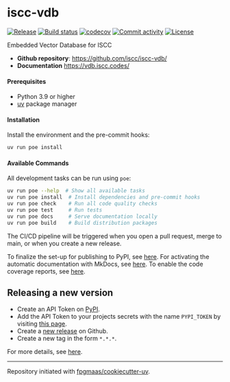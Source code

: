 # iscc-vdb

[![Release](https://img.shields.io/github/v/release/iscc/iscc-vdb)](https://img.shields.io/github/v/release/iscc/iscc-vdb)
[![Build status](https://img.shields.io/github/actions/workflow/status/iscc/iscc-vdb/main.yml?branch=main)](https://github.com/iscc/iscc-vdb/actions/workflows/main.yml?query=branch%3Amain)
[![codecov](https://codecov.io/gh/iscc/iscc-vdb/branch/main/graph/badge.svg)](https://codecov.io/gh/iscc/iscc-vdb)
[![Commit activity](https://img.shields.io/github/commit-activity/m/iscc/iscc-vdb)](https://img.shields.io/github/commit-activity/m/iscc/iscc-vdb)
[![License](https://img.shields.io/github/license/iscc/iscc-vdb)](https://img.shields.io/github/license/iscc/iscc-vdb)

Embedded Vector Database for ISCC

- **Github repository**: <https://github.com/iscc/iscc-vdb/>
- **Documentation** <https://vdb.iscc.codes/>

#### Prerequisites

- Python 3.9 or higher
- [uv](https://docs.astral.sh/uv/) package manager

#### Installation

Install the environment and the pre-commit hooks:

```bash
uv run poe install
```

#### Available Commands

All development tasks can be run using `poe`:

```bash
uv run poe --help  # Show all available tasks
uv run poe install  # Install dependencies and pre-commit hooks
uv run poe check    # Run all code quality checks
uv run poe test     # Run tests
uv run poe docs     # Serve documentation locally
uv run poe build    # Build distribution packages
```

The CI/CD pipeline will be triggered when you open a pull request, merge to main, or when you create a new
release.

To finalize the set-up for publishing to PyPI, see
[here](https://fpgmaas.github.io/cookiecutter-uv/features/publishing/#set-up-for-pypi). For activating the
automatic documentation with MkDocs, see
[here](https://fpgmaas.github.io/cookiecutter-uv/features/mkdocs/#enabling-the-documentation-on-github). To
enable the code coverage reports, see [here](https://fpgmaas.github.io/cookiecutter-uv/features/codecov/).

## Releasing a new version

- Create an API Token on [PyPI](https://pypi.org/).
- Add the API Token to your projects secrets with the name `PYPI_TOKEN` by visiting
    [this page](https://github.com/iscc/iscc-vdb/settings/secrets/actions/new).
- Create a [new release](https://github.com/iscc/iscc-vdb/releases/new) on Github.
- Create a new tag in the form `*.*.*`.

For more details, see [here](https://fpgmaas.github.io/cookiecutter-uv/features/cicd/#how-to-trigger-a-release).

______________________________________________________________________

Repository initiated with [fpgmaas/cookiecutter-uv](https://github.com/fpgmaas/cookiecutter-uv).
